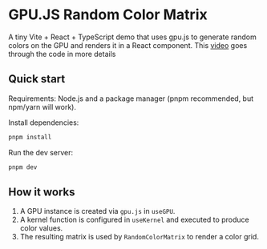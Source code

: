 
# GPU.JS Random Color Matrix

A tiny Vite + React + TypeScript demo that uses gpu.js to generate random colors on the GPU and renders it in a React component.
This [video](https://www.youtube.com/watch?v=B7SE15mzsVs) goes through the code in more details

## Quick start

Requirements: Node.js and a package manager (pnpm recommended, but npm/yarn will work).

Install dependencies:

```bash
pnpm install
```

Run the dev server:

```bash
pnpm dev
```

## How it works

1. A GPU instance is created via `gpu.js` in `useGPU`.
2. A kernel function is configured in `useKernel` and executed to produce color values.
3. The resulting matrix is used by `RandomColorMatrix` to render a color grid.
